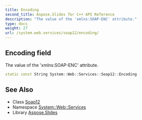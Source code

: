 ```yaml
---
title: Encoding
second_title: Aspose.Slides for C++ API Reference
description: "The value of the 'xmlns:SOAP-ENC' attribute."
type: docs
weight: 27
url: /system.web.services/soap12/encoding/
---
```

## Encoding field


The value of the 'xmlns:SOAP-ENC' attribute.

```cpp
static const String System::Web::Services::Soap12::Encoding
```

## See Also

* Class [Soap12](../)
* Namespace [System::Web::Services](../../)
* Library [Aspose.Slides](../../../)